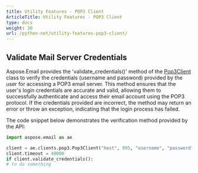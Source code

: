 ```yaml
---
title: Utility Features - POP3 Client
ArticleTitle: Utility Features - POP3 Client
type: docs
weight: 30
url: /python-net/utility-features-pop3-client/
---
```


## **Validate Mail Server Credentials**

Aspose.Email provides the 'validate_credentials()' method of the [Pop3Client](https://reference.aspose.com/email/python-net/aspose.email.clients.pop3/pop3client/#pop3client-class) class to verify the credentials (username and password) provided by the user for accessing a POP3 email server. This method ensures that the user's login credentials are accurate and valid, allowing them to successfully authenticate and access their email account using the POP3 protocol. If the credentials provided are incorrect, the method may return an error or throw an exception, indicating that the login process has failed.

The code snippet below demonstrates the verification method provided by the API:

```py
import aspose.email as ae

client = ae.clients.pop3.Pop3Client("host", 995, "username", "password", ae.clients.SecurityOptions.AUTO)
client.timeout = 40000
if client.validate_credentials():
# to do something
```
